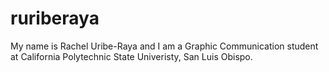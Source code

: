# ruriberaya

My name is Rachel Uribe-Raya and I am a Graphic Communication student at California Polytechnic State Univeristy, San Luis Obispo. 
